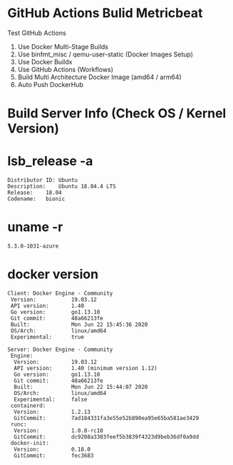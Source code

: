 # GitHub Actions Bulid Metricbeat
Test GitHub Actions
1. Use Docker Multi-Stage Builds  
2. Use binfmt_misc / qemu-user-static (Docker Images Setup)
3. Use Docker Buildx  
4. Use GitHub Actions (Workflows)  
5. Build Multi Architecture Docker Image (amd64 / arm64)  
6. Auto Push DockerHub  
  
# Build Server Info (Check OS / Kernel Version)
# lsb_release -a
    Distributor ID:	Ubuntu  
    Description:	Ubuntu 18.04.4 LTS  
    Release:	18.04  
    Codename:	bionic  

# uname -r
    5.3.0-1031-azure
  
# docker version  
    Client: Docker Engine - Community
     Version:           19.03.12
     API version:       1.40
     Go version:        go1.13.10
     Git commit:        48a66213fe
     Built:             Mon Jun 22 15:45:36 2020
     OS/Arch:           linux/amd64
     Experimental:      true

    Server: Docker Engine - Community
     Engine:
      Version:          19.03.12
      API version:      1.40 (minimum version 1.12)
      Go version:       go1.13.10
      Git commit:       48a66213fe
      Built:            Mon Jun 22 15:44:07 2020
      OS/Arch:          linux/amd64
      Experimental:     false
     containerd:
      Version:          1.2.13
      GitCommit:        7ad184331fa3e55e52b890ea95e65ba581ae3429
     runc:
      Version:          1.0.0-rc10
      GitCommit:        dc9208a3303feef5b3839f4323d9beb36df0a9dd
     docker-init:
      Version:          0.18.0
      GitCommit:        fec3683
